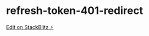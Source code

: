# refresh-token-401-redirect

[Edit on StackBlitz ⚡️](https://stackblitz.com/edit/refresh-token-401-redirect)